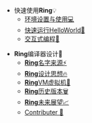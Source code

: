* 快速使用**Ring**💡
  - [环境设置与使用💻](./markdown/环境设置.md)
  - [快速运行HelloWorld🎉](./markdown/快速运行HelloWorld.md)
  - [交互式编程🏁](./markdown/交互式编程.md)

- **Ring**编译器设计🔨
  - [**Ring**名字来源⚡](./markdown/Ring名字来源.md)
  - [**Ring**设计思想🔥](./markdown/Ring设计思想.md)
  - [**Ring**VM虚拟机🚀](./markdown/Ring虚拟机.md)
  - [**Ring**历史版本🗑](./markdown/历史版本.md)
  - [**Ring**未来展望📈](./markdown/未来展望.md)
  - [Contributer    🧠](./markdown/contributer.md)